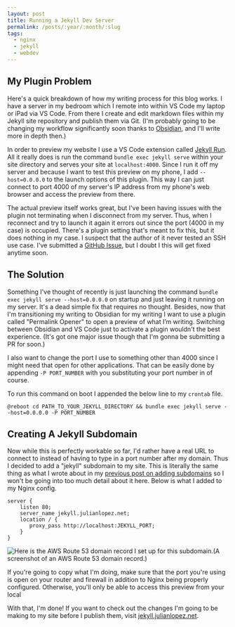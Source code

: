 ```yaml
---
layout: post
title: Running a Jekyll Dev Server
permalink: /posts/:year/:month/:slug
tags:
  - nginx
  - jekyll
  - webdev
---
```

## My Plugin Problem

Here's a quick breakdown of how my writing process for this blog works. I have a server in my bedroom which I remote into within VS Code my laptop or iPad via VS Code. From there I create and edit markdown files within my Jekyll site repository and publish them via Git. (I'm probably going to be changing my workflow significantly soon thanks to [Obsidian](https://obsidian.md/), and I'll write more in depth then.)

In order to preview my website I use a VS Code extension called [Jekyll Run](https://marketplace.visualstudio.com/items?itemName=Dedsec727.jekyll-run). All it really does is run the command ``bundle exec jekyll serve`` within your site directory and serves your site at `localhost:4000`. Since I run it off my server and because I want to test this preview on my phone, I add `--host=0.0.0.0` to the launch options of this plugin. This way I can just connect to port 4000 of my server's IP address from my phone's web browser and access the preview from there.

The actual preview itself works great, but I've been having issues with the plugin not terminating when I disconnect from my server. Thus, when I reconnect and try to launch it again it errors out since the port (4000 in my case) is occupied. There's a plugin setting that's meant to fix this, but it does nothing in my case. I suspect that the author of it never tested an SSH use case. I've submitted a [GitHub Issue](https://github.com/Kanna727/jekyll-run/issues/67), but I doubt I this will get fixed anytime soon.

## The Solution

Something I've thought of recently is just launching the command `bundle exec jekyll serve --host=0.0.0.0` on startup and just leaving it running on my server. It's a dead simple fix that requires no thought. Besides, now that I'm transitioning my writing to Obsidian for my writing I want to use a plugin called "Permalink Opener" to open a preview of what I’m writing. Switching between Obsidian and VS Code just to activate a plugin wouldn't the best experience. (It's got one major issue though that I'm gonna be submitting a PR for soon.)

I also want to change the port I use to something other than 4000 since I might need that open for other applications. That can be easily done by appending `-P PORT_NUMBER` with you substituting your port number in of course.

To run this command on boot I appended the below line to my `crontab` file.
```
@reboot cd PATH_TO_YOUR_JEKYLL_DIRECTORY && bundle exec jekyll serve --host=0.0.0.0 -P PORT_NUMBER
```

## Creating A Jekyll Subdomain

Now while this is perfectly workable so far, I'd rather have a real URL to connect to instead of having to type in a port number after my domain. Thus I decided to add a "jekyll" subdomain to my site. This is literally the same thing as what I wrote about in my [previous post on adding subdomains](2023-11-20-setting-up-my-domain.md) so I won't be going into too much detail about it here. Below is what I added to my Nginx config.

```
server {
    listen 80;
    server_name jekyll.julianlopez.net;
    location / {
       proxy_pass http://localhost:JEKYLL_PORT;
    }
}
```

![Here is the AWS Route 53 domain record I set up for this subdomain.](/images/route53.png)(A screenshot of an AWS Route 53 domain record.)



If you're going to copy what I'm doing, make sure that the port you're using is open on your router and firewall in addition to Nginx being properly configured. Otherwise, you'll only be able to access this preview from your local 

With that, I'm done! If you want to check out the changes I'm going to be making to my site before I publish them, visit [jekyll.julianlopez.net](http://jekyll.julianlopez.net).